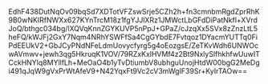 EdhF438DutNqOv09bqSd7XDTotVFZswSrje5CZh2h+fn3cmnbmRgdZprRhK9B0wNKIRfNWXx627KYnTrcM18z1fgYJJlXRz1JMWctLbGFdDiPatNkfl+XVrdJoQ/bthgc034bg/lXQVqKnnZGYKUVP5nPpJ+GPaZ/cJzqXx5SVx8zZnzLtL5heFQ/kWJFj2GxY7Nqm4NRhYSWFfSa4CgGYbdE7Fvtqoz1DYacmYUTTq0FiPdEEUkV2+GbJCyPNdNFeLdmUovycfyrg5g4oEozgsE/ZeTKvWdh6UNWOcwAVmwv+jewh3qg5HkruqK1VOV/79RZxKxlHVMf4z2Bt9NxlySlfhkhfwUuwITCckHNYlq8MYllfLh+MeOaO4b1yTvDtiumbV8ubhguUnojHtdW00bgG2MeDgi491qJqW9gVxPrWtAfeV9+N42YqxFt9Vc2cV3mWgIF39Sr+KyIrTAOw==
